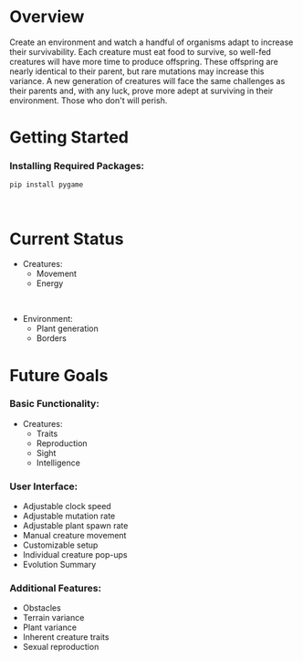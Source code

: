 
<h1> Overview </h1>
Create an environment and watch a handful of organisms adapt to increase their survivability. Each creature must eat food to survive, so well-fed creatures will have more time to
produce offspring. These offspring are nearly identical to their parent, but rare mutations may increase this variance. A new generation of creatures will face the same challenges
as their parents and, with any luck, prove more adept at surviving in their environment. Those who don't will perish.

<br>
<h1> Getting Started </h1>

<h3> Installing Required Packages: </h3>

    pip install pygame
<br>

<h1> Current Status </h1>

- Creatures:
    - Movement
    - Energy
<br>

- Environment:
    - Plant generation
    - Borders

<h1> Future Goals </h1>

<h3> Basic Functionality: </h3>

- Creatures:
    - Traits
    - Reproduction
    - Sight
    - Intelligence


<h3> User Interface: </h3>

- Adjustable clock speed
- Adjustable mutation rate
- Adjustable plant spawn rate
- Manual creature movement
- Customizable setup
- Individual creature pop-ups
- Evolution Summary

<h3> Additional Features: </h3>

- Obstacles
- Terrain variance
- Plant variance
- Inherent creature traits
- Sexual reproduction